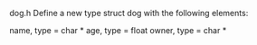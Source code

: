 dog.h
Define a new type struct dog with the following elements:

name, type = char *
age, type = float
owner, type = char *
